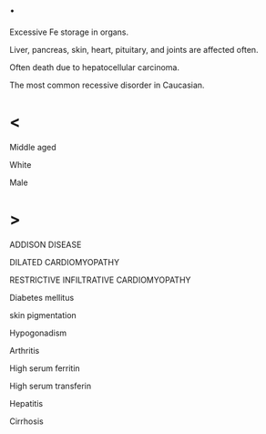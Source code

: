 # .

Excessive Fe storage in organs.

Liver, pancreas, skin, heart, pituitary, and joints are affected often.

Often death due to hepatocellular carcinoma.

The most common recessive disorder in Caucasian.

# <

Middle aged

White

Male

# >

ADDISON DISEASE

DILATED CARDIOMYOPATHY

RESTRICTIVE INFILTRATIVE CARDIOMYOPATHY

Diabetes mellitus

skin pigmentation

Hypogonadism

Arthritis

High serum ferritin

High serum transferin

Hepatitis

Cirrhosis
